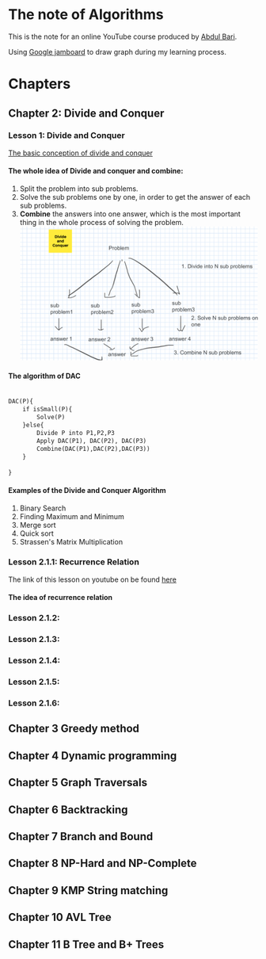 # The note of Algorithms
This is the note for an online YouTube course produced by [Abdul Bari](https://www.youtube.com/watch?v=4V30R3I1vLI&list=PLDN4rrl48XKpZkf03iYFl-O29szjTrs_O&index=19).

Using [Google jamboard](https://jamboard.google.com/?pli=1) to draw graph during my learning process.
# Chapters
## Chapter 2: Divide and Conquer 
### Lesson 1: Divide and Conquer
[The basic conception of divide and conquer](https://youtu.be/2Rr2tW9zvRg?feature=shared)
#### The whole idea of Divide and conquer and **combine**:
1. Split the problem into sub problems.
2. Solve the sub problems one by one, in order to get the answer of each sub problems.
3. **Combine** the answers into one answer, which is the most important thing in the whole process of solving the problem. 
![The idea of DAC](pictures/Abdul_2_Divide_And_Conquer%201.png)

#### The algorithm of DAC

```plaintext

DAC(P){
    if isSmall(P){
        Solve(P)
    }else{
        Divide P into P1,P2,P3
        Apply DAC(P1), DAC(P2), DAC(P3) 
        Combine(DAC(P1),DAC(P2),DAC(P3))       
    }
    
}

``` 

#### Examples of the Divide and Conquer Algorithm
1. Binary Search
2. Finding Maximum and Minimum 
3. Merge sort
4. Quick sort
5. Strassen's Matrix Multiplication


### Lesson 2.1.1: Recurrence Relation
The link of this lesson on youtube on be found [here](https://www.youtube.com/watch?v=4V30R3I1vLI&list=PLDN4rrl48XKpZkf03iYFl-O29szjTrs_O&index=19)
#### The idea of recurrence relation
### Lesson 2.1.2:
### Lesson 2.1.3:
### Lesson 2.1.4:
### Lesson 2.1.5:
### Lesson 2.1.6:

## Chapter 3 Greedy method
## Chapter 4 Dynamic programming
## Chapter 5 Graph Traversals
## Chapter 6 Backtracking
## Chapter 7 Branch and Bound
## Chapter 8 NP-Hard and NP-Complete
## Chapter 9 KMP String matching
## Chapter 10 AVL Tree
## Chapter 11 B Tree and B+ Trees
